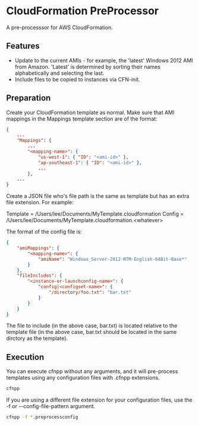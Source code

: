 CloudFormation PreProcessor
===========================

A pre-processsor for AWS CloudFormation. 

Features
--------
* Update to the current AMIs - for example, the 'latest' Windows 2012 AMI from Amazon. 'Latest' is determined by sorting their names alphabetically and selecting the last.
* Include files to be copied to instances via CFN-init. 

Preparation
-----------

Create your CloudFormation template as normal. Make sure that AMI mappings in the Mappings template section are of the format:

```json
{
    ...
    "Mappings": {
        ...
        "<mapping-name>": {
            "us-west-1": { "ID": "<ami-id>" },
            "ap-southeast-1": { "ID": "<ami-id>" },
            ...
        },
    ...
}
```

Create a JSON file who's file path is the same as template but has an extra file extension. For example:

Template = /Users/lee/Documents/MyTemplate.cloudformation
Config = /Users/lee/Documents/MyTemplate.cloudformation.&lt;whatever&gt;

The format of the config file is:

```json
{
    "amiMappings": {
        "<mapping-name>": {
            "amiName": "Windows_Server-2012-RTM-English-64Bit-Base*"
        }
    },
    "fileIncludes": {
        "<instance-or-launchconfig-name>": {
            "config|<configset-name>": {
                "/directory/foo.txt": "bar.txt"
            }
        }
    }
}
```
The file to include (in the above case, bar.txt) is located relative to the template file (in the above case, bar.txt should be located in the same dirctory as the template).

Execution
---------

You can execute cfnpp without any arguments, and it will pre-process templates using any configuration files with .cfnpp extensions. 

```bash
cfnpp
```

If you are using a different file extension for your configuration files, use the -f or --config-file-pattern argument.

```bash
cfnpp -f *.preprocessconfig
```
